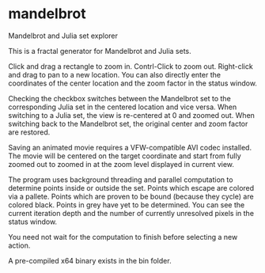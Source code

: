 # mandelbrot
Mandelbrot and Julia set explorer

This is a fractal generator for Mandelbrot and Julia sets.

Click and drag a rectangle to zoom in.
Contrl-Click to zoom out.
Right-click and drag to pan to a new location.
You can also directly enter the coordinates of the center location and the zoom factor in the status window.

Checking the checkbox switches between the Mandelbrot set to the corresponding Julia set in the centered location and vice versa.
When switching to a Julia set, the view is re-centered at 0 and zoomed out.
When switching back to the Mandelbrot set, the original center and zoom factor are restored.

Saving an animated movie requires a VFW-compatible AVI codec installed.  The movie will be centered on the target coordinate and start from fully zoomed out to zoomed in at the zoom level displayed in current view.

The program uses background threading and parallel computation to determine points inside or outside the set.  Points which escape are colored via a pallete.  Points which are proven to be bound (because they cycle) are colored black.  Points in grey have yet to be determined.  You can see the current iteration depth and the number of currently unresolved pixels in the status window.

You need not wait for the computation to finish before selecting a new action.

A pre-compiled x64 binary exists in the bin folder.